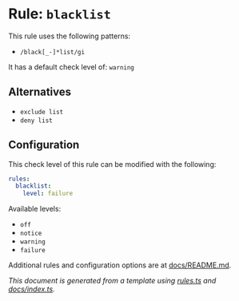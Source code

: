 # Rule: `blacklist`

This rule uses the following patterns: 
* `/black[_-]*list/gi`

It has a default check level of: `warning`

## Alternatives
* `exclude list`
* `deny list`

## Configuration

This check level of this rule can be modified with the following:

```yml
rules:
  blacklist:
    level: failure
```

Available levels: 

* `off`
* `notice`
* `warning`
* `failure`

Additional rules and configuration options are at [docs/README.md](../README.md).

_This document is generated from a template using [rules.ts](https://github.com/jpoehnelt/in-solidarity-bot/blob/main/src/rules.ts) and [docs/index.ts](https://github.com/jpoehnelt/in-solidarity-bot/blob/main/docs/index.ts)._
